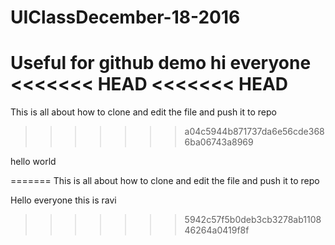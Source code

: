 # UIClassDecember-18-2016
Useful for github demo
hi everyone
<<<<<<< HEAD
<<<<<<< HEAD
=======
This is all about how to clone and edit the file and push it to repo
>>>>>>> a04c5944b871737da6e56cde3686ba06743a8969

hello world

=======
This is all about how to clone and edit the file and push it to repo

Hello everyone this is ravi
>>>>>>> 5942c57f5b0deb3cb3278ab110846264a0419f8f
